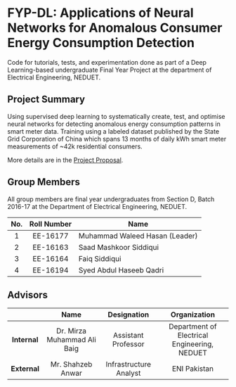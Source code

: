# FYP-DL: Applications of Neural Networks for Anomalous Consumer Energy Consumption Detection

Code for tutorials, tests, and experimentation done as part of a Deep Learning-based undergraduate Final Year Project at the department of Electrical Engineering, NEDUET.

## Project Summary
Using supervised deep learning to systematically create, test, and optimise neural networks for detecting anomalous energy consumption patterns in smart meter data. Training using a labeled dataset published by the State Grid Corporation of China which spans 13 months of daily kWh smart meter measurements of ~42k residential consumers.

More details are in the [Project Proposal](./Proposals/fyp-proposal-gh.pdf).

## Group Members
All group members are final year undergraduates from Section D, Batch 2016-17 at the Department of Electrical Engineering, NEDUET.

|No.|Roll Number|Name|
|:--------:|:-----------:|------------|
|1|EE-16177|Muhammad Waleed Hasan (Leader)|
|2|EE-16163|Saad Mashkoor Siddiqui|
|3|EE-16164|Faiq Siddiqui|
|4|EE-16194|Syed Abdul Haseeb Qadri|

## Advisors

|    |Name|Designation|Organization|
|:-----:|:------:|:-----:|:-------:|
|**Internal**|Dr. Mirza Muhammad Ali Baig|Assistant Professor|Department of Electrical Engineering, NEDUET|
|**External**|Mr. Shahzeb Anwar|Infrastructure Analyst|ENI Pakistan|
